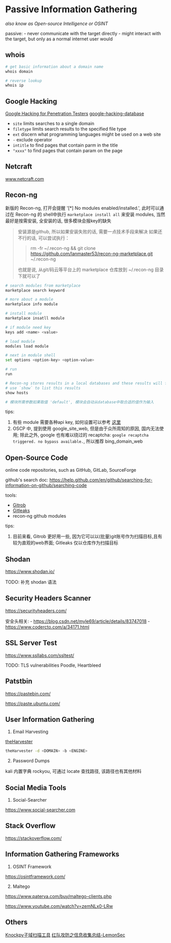 # Passive Information Gathering

*also know as Open-source Intelligence or OSINT*

passive:
    - never communicate with the target directly
    - might interact with the target, but only as a normal internet user would

## whois

```bash
# get basic information about a domain name
whois domain

# reverse lookup
whois ip
```

## Google Hacking

[Google Hacking for Penetration Testers](https://www.researchgate.net/publication/319621156_Google_Hacking_for_Penetration_Testers_Third_Edition_3rd_Edition)
[google-hacking-database](https://www.exploit-db.com/google-hacking-database)

- `site` limits searches to a single domain
- `filetype` limits search results to the specified file type
- `ext` discern what programming languages might be used on a web site
- `-` exclude operator
- `intitle` to find pages that contain parm in the title
- `"xxxx"` to find pages that contain param on the page

## Netcraft

www.netcraft.com

## Recon-ng

新版的 Recon-ng, 打开会提醒 '[*] No modules enabled/installed.', 此时可以通过在 Recon-ng 的 shell中执行 `marketplace install all` 来安装 modules, 当然最好是按需安装, 全安装的话, 很多模块会报key的缺失

> 安装源是github, 所以如果安装失败的话, 需要一点技术手段来解决
> 如果还不行的话, 可以尝试执行：
>> rm -fr ~/.recon-ng && git clone https://github.com/lanmaster53/recon-ng-marketplace.git ~/.recon-ng
> 
> 也就是说, 从git/码云等平台上的 marketplace 仓库放到 ~/.recon-ng 目录下就可以了

```bash
# search modules from marketplace
marketplace search keyword

# more about a module
marketplace info module

# install module
marketplace insatll module

# if module need key
keys add <name> <value>

# load module
modules load module

# next in module shell
set options <option-key> <option-value>

# run
run

# Recon-ng stores results in a local databases and these results will feed into other recon-ng modules
# use `show` to list this results
show hosts

# 模块所需参数如果取值 'default', 模块会自动从database中取合适的值作为输入
```

tips:
1. 有些 module 需要各种api key, 如何设置可以参考 [这里](https://github.com/Raikia/Recon-NG-API-Key-Creation/blob/master/README-v4.8.3.md)
2. OSCP 中, 提到使用 google_site_web, 但是由于众所周知的原因, 国内无法使用; 除此之外, google 也有难以绕过的 recaptcha: `google recaptcha triggered. no bypass available.`, 所以推荐 bing_domain_web


## Open-Source Code

online code repositories, such as GitHub, GitLab, SourceForge

github's search doc: https://help.github.com/en/github/searching-for-information-on-github/searching-code

tools: 

- [Gitrob](https://github.com/michenriksen/gitrob)
- [Gitleaks](https://github.com/zricethezav/gitleaks)
- recon-ng github modules

tips:
1. 目前来看, Gitrob 更好用一些, 因为它可以以(批量)git账号作为扫描目标,且有较为直观的web界面; Gitleaks 仅以仓库作为扫描目标


## Shodan

https://www.shodan.io/

TODO: 补充 shodan 语法


## Security Headers Scanner

https://securityheaders.com/

安全头相关:
    - https://blog.csdn.net/myle69/article/details/83747018
    - https://www.codercto.com/a/34171.html

## SSL Server Test

https://www.ssllabs.com/ssltest/

TODO: TLS vulnerabilities Poodle, Heartbleed


## Patstbin

https://pastebin.com/

https://paste.ubuntu.com/

## User Information Gathering

1. Email Harvesting

[theHarvester](https://github.com/laramies/theHarvester)

```bash
theHarvester -d <DOMAIN> -b <ENGINE>
```

2. Password Dumps

kali 内置字典 rockyou, 可通过 locate 查找路径, 该路径也有其他材料

## Social Media Tools

1. Social-Searcher

https://www.social-searcher.com


## Stack Overflow

https://stackoverflow.com/

## Information Gathering Frameworks

1. OSINT Framework

https://osintframework.com/

2. Maltego

https://www.paterva.com/buy/maltego-clients.php

https://www.youtube.com/watch?v=zemNLx0-LRw

## Others

[Knockpy子域扫描工具](https://mp.weixin.qq.com/s/I_5lOlatKyMKnO-OBfw4jg)
[红队攻防之信息收集总结-LemonSec](https://mp.weixin.qq.com/s/FzWBaaVs2I7SEDhs94xeOQ)

